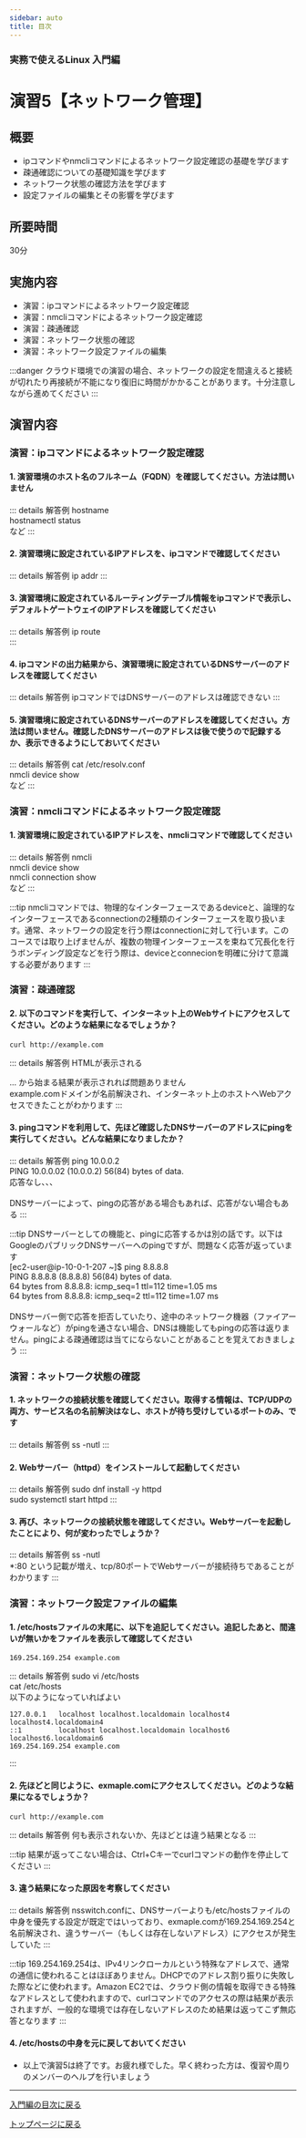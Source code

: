 ```yaml
---
sidebar: auto
title: 目次 
---
```


### 実務で使えるLinux 入門編
演習5【ネットワーク管理】
==

## 概要
- ipコマンドやnmcliコマンドによるネットワーク設定確認の基礎を学びます
- 疎通確認についての基礎知識を学びます
- ネットワーク状態の確認方法を学びます
- 設定ファイルの編集とその影響を学びます

## 所要時間
30分

## 実施内容
- 演習：ipコマンドによるネットワーク設定確認
- 演習：nmcliコマンドによるネットワーク設定確認
- 演習：疎通確認
- 演習：ネットワーク状態の確認
- 演習：ネットワーク設定ファイルの編集

:::danger
クラウド環境での演習の場合、ネットワークの設定を間違えると接続が切れたり再接続が不能になり復旧に時間がかかることがあります。十分注意しながら進めてください
:::

## 演習内容
### 演習：ipコマンドによるネットワーク設定確認
#### 1. 演習環境のホスト名のフルネーム（FQDN）を確認してください。方法は問いません

  ::: details 解答例
  hostname 
  <br>
  hostnamectl status
  <br>
  など
  :::

#### 2. 演習環境に設定されているIPアドレスを、ipコマンドで確認してください

  ::: details 解答例
  ip addr
  :::

#### 3. 演習環境に設定されているルーティングテーブル情報をipコマンドで表示し、デフォルトゲートウェイのIPアドレスを確認してください

  ::: details 解答例
  ip route
  <br>
  :::

#### 4. ipコマンドの出力結果から、演習環境に設定されているDNSサーバーのアドレスを確認してください

  ::: details 解答例
  ipコマンドではDNSサーバーのアドレスは確認できない
  :::

#### 5. 演習環境に設定されているDNSサーバーのアドレスを確認してください。方法は問いません。確認したDNSサーバーのアドレスは後で使うので記録するか、表示できるようにしておいてください

  ::: details 解答例
  cat /etc/resolv.conf
  <br>
  nmcli device show
  <br>
  など
  :::

### 演習：nmcliコマンドによるネットワーク設定確認
#### 1. 演習環境に設定されているIPアドレスを、nmcliコマンドで確認してください

  ::: details 解答例
  nmcli
  <br>
  nmcli device show
  <br>
  nmcli connection show
  <br>
  など
  :::

  :::tip
  nmcliコマンドでは、物理的なインターフェースであるdeviceと、論理的なインターフェースであるconnectionの2種類のインターフェースを取り扱います。通常、ネットワークの設定を行う際はconnectionに対して行います。このコースでは取り上げませんが、複数の物理インターフェースを束ねて冗長化を行うボンディング設定などを行う際は、deviceとconnecionを明確に分けて意識する必要があります
  :::

### 演習：疎通確認
#### 2. 以下のコマンドを実行して、インターネット上のWebサイトにアクセスしてください。どのような結果になるでしょうか？
  
  ```
  curl http://example.com
  ```

  ::: details 解答例
  HTMLが表示される
  <br>
  <!doctype html>... から始まる結果が表示されれば問題ありません
  <br>
  example.comドメインが名前解決され、インターネット上のホストへWebアクセスできたことがわかります
  :::

#### 3. pingコマンドを利用して、先ほど確認したDNSサーバーのアドレスにpingを実行してください。どんな結果になりましたか？
  
  ::: details 解答例
  ping 10.0.0.2
  <br>
  PING 10.0.0.02 (10.0.0.2) 56(84) bytes of data.
  <br>
  応答なし、、、
  <br>
  <br>
  DNSサーバーによって、pingの応答がある場合もあれば、応答がない場合もある
  :::

  :::tip
  DNSサーバーとしての機能と、pingに応答するかは別の話です。以下はGoogleのパブリックDNSサーバーへのpingですが、問題なく応答が返っています<br>
  [ec2-user@ip-10-0-1-207 ~]$ ping 8.8.8.8
  <br>
  PING 8.8.8.8 (8.8.8.8) 56(84) bytes of data.
  <br>
  64 bytes from 8.8.8.8: icmp_seq=1 ttl=112 time=1.05 ms
  <br>
  64 bytes from 8.8.8.8: icmp_seq=2 ttl=112 time=1.07 ms
  <br>
  <br>
  DNSサーバー側で応答を拒否していたり、途中のネットワーク機器（ファイアーウォールなど）がpingを通さない場合、DNSは機能してもpingの応答は返りません。pingによる疎通確認は当てにならないことがあることを覚えておきましょう
  :::

### 演習：ネットワーク状態の確認
#### 1. ネットワークの接続状態を確認してください。取得する情報は、TCP/UDPの両方、サービス名の名前解決はなし、ホストが待ち受けしているポートのみ、です

  ::: details 解答例
  ss -nutl
  :::

#### 2. Webサーバー（httpd）をインストールして起動してください
  
  ::: details 解答例
  sudo dnf install -y httpd
  <br>
  sudo systemctl start httpd
  :::

#### 3. 再び、ネットワークの接続状態を確認してください。Webサーバーを起動したことにより、何が変わったでしょうか？

  ::: details 解答例
  ss -nutl
  <br>
  *:80 という記載が増え、tcp/80ポートでWebサーバーが接続待ちであることがわかります
  :::

### 演習：ネットワーク設定ファイルの編集
#### 1. /etc/hostsファイルの末尾に、以下を追記してください。追記したあと、間違いが無いかをファイルを表示して確認してください
  ```
  169.254.169.254 example.com
  ```

  ::: details 解答例
  sudo vi /etc/hosts
  <br>
  cat /etc/hosts
  <br>
  以下のようになっていればよい
  ```
  127.0.0.1   localhost localhost.localdomain localhost4 localhost4.localdomain4
  ::1         localhost localhost.localdomain localhost6 localhost6.localdomain6
  169.254.169.254 example.com
  ```
  :::

#### 2. 先ほどと同じように、exmaple.comにアクセスしてください。どのような結果になるでしょうか？
  ```
  curl http://example.com
  ```
  ::: details 解答例
  何も表示されないか、先ほどとは違う結果となる
  :::

  :::tip
  結果が返ってこない場合は、Ctrl+Cキーでcurlコマンドの動作を停止してください
  :::

#### 3. 違う結果になった原因を考察してください
  ::: details 解答例
  nsswitch.confに、DNSサーバーよりも/etc/hostsファイルの中身を優先する設定が既定ではいっており、exmaple.comが169.254.169.254と名前解決され、違うサーバー（もしくは存在しないアドレス）にアクセスが発生していた
  :::

  :::tip
  169.254.169.254は、IPv4リンクローカルという特殊なアドレスで、通常の通信に使われることはほぼありません。DHCPでのアドレス割り振りに失敗した際などに使われます。Amazon EC2では、クラウド側の情報を取得できる特殊なアドレスとして使われますので、curlコマンドでのアクセスの際は結果が表示されますが、一般的な環境では存在しないアドレスのため結果は返ってこず無応答となります
  :::

#### 4. /etc/hostsの中身を元に戻しておいてください


<!--
### 演習：ネットワーク設定の変更
#### 1. 

  ::: details 解答例
  ip addr
    nmcli device show
  :::
-->



- 以上で演習5は終了です。お疲れ様でした。早く終わった方は、復習や周りのメンバーのヘルプを行いましょう

---
[入門編の目次に戻る](../index.md)
<br>

[トップページに戻る](../../index.md)